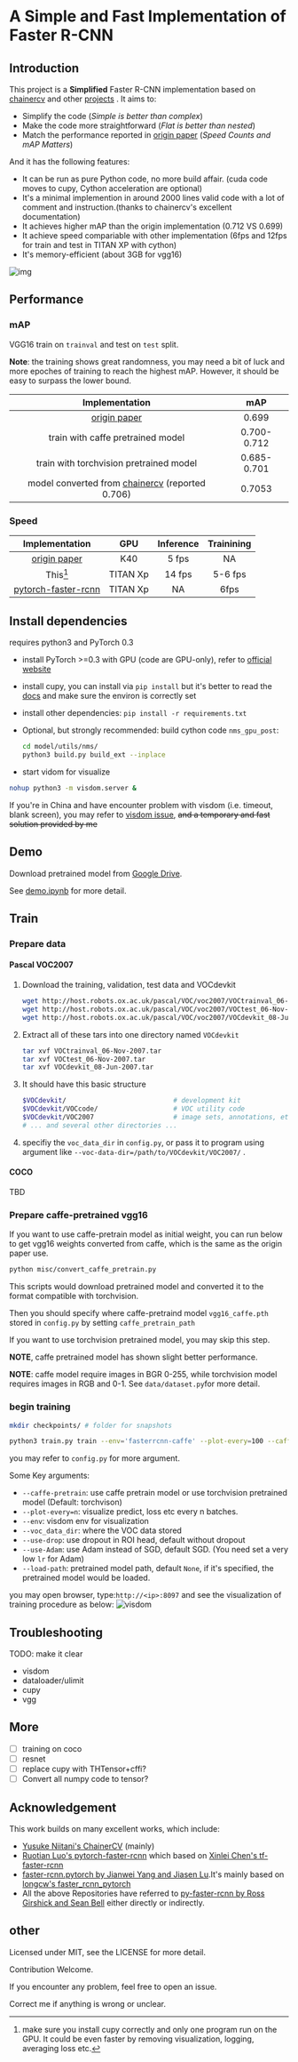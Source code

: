 # A Simple and Fast Implementation of Faster R-CNN

##  Introduction

This project is a **Simplified** Faster R-CNN implementation based on [chainercv](https://github.com/chainer/chainercv) and other [projects](#acknowledgement) . It aims to:

- Simplify the code (*Simple is better than complex*)
- Make the code more straightforward (*Flat is better than nested*)
- Match the performance reported in [origin paper](https://arxiv.org/abs/1506.01497) (*Speed Counts and mAP Matters*)

And it has the following features:
- It can be run as pure Python code, no more build affair. (cuda code moves to cupy, Cython acceleration are optional)
- It's a minimal implemention in around 2000 lines valid code with a lot of comment and instruction.(thanks to chainercv's excellent documentation)
- It achieves higher mAP than the origin implementation (0.712 VS 0.699)
- It achieve speed compariable with other implementation (6fps and 12fps for train and test in TITAN XP with cython)
- It's memory-efficient (about 3GB for vgg16)


![img](http://7zh43r.com1.z0.glb.clouddn.com/del/faster-speed.jpg)



##  Performance

### mAP

VGG16 train on `trainval` and test on `test` split. 

**Note**: the training shows great randomness, you may need a bit of luck and more epoches of training to reach the highest mAP. However, it should be easy to surpass the lower bound. 

|              Implementation              |     mAP     |
| :--------------------------------------: | :---------: |
| [origin paper](https://arxiv.org/abs/1506.01497) |    0.699    |
|    train with caffe pretrained model     | 0.700-0.712 |
| train with torchvision pretrained model  | 0.685-0.701 |
| model converted from [chainercv](https://github.com/chainer/chainercv/tree/master/examples/faster_rcnn) (reported 0.706) |   0.7053    |

### Speed

|              Implementation              |   GPU    | Inference | Trainining |
| :--------------------------------------: | :------: | :-------: | :--------: |
| [origin paper](https://arxiv.org/abs/1506.01497) |   K40    |   5 fps   |     NA     |
|                 This[^1]                 | TITAN Xp |  14 fps   |  5-6 fps   |
| [pytorch-faster-rcnn](https://github.com/ruotianluo/pytorch-faster-rcnn) | TITAN Xp |    NA     |    6fps    |

[^1]: make sure you install cupy correctly and only one program run on the GPU.
It could be even faster by removing visualization, logging, averaging loss etc.
## Install dependencies

requires python3 and PyTorch 0.3

- install PyTorch >=0.3 with GPU (code are GPU-only), refer to [official website](http://pytorch.org)

- install cupy, you can install via `pip install` but it's better to read the [docs](https://docs-cupy.chainer.org/en/latest/install.html#install-cupy-with-cudnn-and-nccl) and make sure the environ is correctly set

- install other dependencies:  `pip install -r requirements.txt `

- Optional, but strongly recommended: build cython code `nms_gpu_post`: 

  ```Bash
  cd model/utils/nms/
  python3 build.py build_ext --inplace
  ```

- start vidom for visualize

```Bash
nohup python3 -m visdom.server &
```

If you're in China and have encounter problem with visdom (i.e. timeout, blank screen), you may refer to [visdom issue](https://github.com/facebookresearch/visdom/issues/111#issuecomment-321743890), ~~and a temporary and fast solution provided by me~~

## Demo

Download pretrained model from [Google Drive](https://drive.google.com/open?id=1cQ27LIn-Rig4-Uayzy_gH5-cW-NRGVzY).


See [demo.ipynb](https://github.com/chenyuntc/simple-faster-rcnn-pytorch/blob/master/demo.ipynb) for more detail.

## Train

### Prepare data

#### Pascal VOC2007

1. Download the training, validation, test data and VOCdevkit

   ```Bash
   wget http://host.robots.ox.ac.uk/pascal/VOC/voc2007/VOCtrainval_06-Nov-2007.tar
   wget http://host.robots.ox.ac.uk/pascal/VOC/voc2007/VOCtest_06-Nov-2007.tar
   wget http://host.robots.ox.ac.uk/pascal/VOC/voc2007/VOCdevkit_08-Jun-2007.tar
   ```

2. Extract all of these tars into one directory named `VOCdevkit`

   ```Bash
   tar xvf VOCtrainval_06-Nov-2007.tar
   tar xvf VOCtest_06-Nov-2007.tar
   tar xvf VOCdevkit_08-Jun-2007.tar
   ```

3. It should have this basic structure

   ```Bash
   $VOCdevkit/                           # development kit
   $VOCdevkit/VOCcode/                   # VOC utility code
   $VOCdevkit/VOC2007                    # image sets, annotations, etc.
   # ... and several other directories ...
   ```

4.  specifiy the `voc_data_dir` in `config.py`, or pass it to program using argument like `--voc-data-dir=/path/to/VOCdevkit/VOC2007/` .

#### COCO

TBD

### Prepare caffe-pretrained vgg16

If you want to use caffe-pretrain model as initial weight, you can run below to get vgg16 weights converted from caffe, which is the same as the origin paper use.

````Bash
python misc/convert_caffe_pretrain.py
````

This scripts would download pretrained model and converted it to the format compatible with torchvision. 

Then you should specify where caffe-pretraind model `vgg16_caffe.pth` stored in `config.py` by setting `caffe_pretrain_path`

If you want to use torchvision pretrained model, you may skip this step.

**NOTE**, caffe pretrained model has shown slight better performance.

**NOTE**: caffe model require images in BGR 0-255, while torchvision model requires images in RGB and 0-1. See `data/dataset.py`for more detail. 

### begin training

```Bash
mkdir checkpoints/ # folder for snapshots
```

```bash
python3 train.py train --env='fasterrcnn-caffe' --plot-every=100 --caffe-pretrain    
```

you may refer to `config.py` for more argument.

Some Key arguments:

- `--caffe-pretrain`: use caffe pretrain model  or use torchvision pretrained model (Default: torchvison)
- `--plot-every=n`: visualize predict, loss etc every n batches.
- `--env`: visdom env for visualization
- `--voc_data_dir`: where the VOC data stored
- `--use-drop`: use dropout in ROI head, default without dropout
- `--use-Adam`: use Adam instead of SGD, default SGD. (You need set a very low `lr` for Adam)
- `--load-path`: pretrained model path, default `None`, if it's specified, the pretrained model would be loaded.


you may open browser, type:`http://<ip>:8097` and see the visualization of training procedure as below:
![visdom](http://7zh43r.com2.z0.glb.clouddn.com/del/visdom-fasterrcnn.png) 
## Troubleshooting

TODO: make it clear

- visdom
- dataloader/ulimit
- cupy
- vgg

## More

- [ ] training on coco
- [ ] resnet
- [ ] replace cupy with THTensor+cffi?
- [ ] Convert all numpy code to tensor?

## Acknowledgement
This work builds on many excellent works, which include:

- [Yusuke Niitani's ChainerCV](https://github.com/chainer/chainercv) (mainly)
- [Ruotian Luo's pytorch-faster-rcnn](https://github.com/ruotianluo/pytorch-faster-rcnn) which based on [ Xinlei Chen's tf-faster-rcnn](https://github.com/endernewton/tf-faster-rcnn)
- [faster-rcnn.pytorch by Jianwei Yang and Jiasen Lu](https://github.com/jwyang/faster-rcnn.pytorch).It's mainly based on [longcw's faster_rcnn_pytorch](https://github.com/longcw/faster_rcnn_pytorch)
- All the above Repositories have referred to [py-faster-rcnn by Ross Girshick and Sean Bell](https://github.com/rbgirshick/py-faster-rcnn)  either directly or indirectly. 

## other
Licensed under MIT, see the LICENSE for more detail.

Contribution Welcome.

If you encounter any problem, feel free to open an issue.

Correct me if anything is wrong or unclear.
